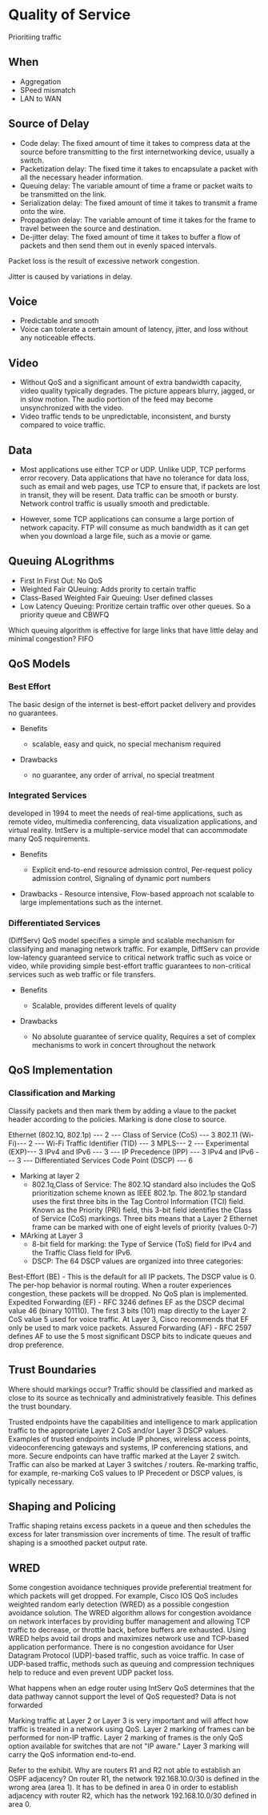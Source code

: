 # Quality of Service

Prioritiing traffic

## When
- Aggregation
- SPeed mismatch
- LAN to WAN
  
## Source of Delay
- Code delay: The fixed amount of time it takes to compress data at the source before transmitting to the first internetworking device, usually a switch.
- Packetization delay:	The fixed time it takes to encapsulate a packet with all the necessary header information.
- Queuing delay:	The variable amount of time a frame or packet waits to be transmitted on the link.
- Serialization delay:	The fixed amount of time it takes to transmit a frame onto the wire.
- Propagation delay:	The variable amount of time it takes for the frame to travel between the source and destination.
- De-jitter delay:	The fixed amount of time it takes to buffer a flow of packets and then send them out in evenly spaced intervals.


Packet loss is the result of excessive network congestion.

Jitter is caused by variations in delay.

## Voice
- Predictable and smooth
- Voice can tolerate a certain amount of latency, jitter, and loss without any noticeable effects. 

## Video
- Without QoS and a significant amount of extra bandwidth capacity, video quality typically degrades. The picture appears blurry, jagged, or in slow motion. The audio portion of the feed may become unsynchronized with the video.
- Video traffic tends to be unpredictable, inconsistent, and bursty compared to voice traffic.

## Data
- Most applications use either TCP or UDP. Unlike UDP, TCP performs error recovery. Data applications that have no tolerance for data loss, such as email and web pages, use TCP to ensure that, if packets are lost in transit, they will be resent. Data traffic can be smooth or bursty. Network control traffic is usually smooth and predictable. 

- However, some TCP applications can consume a large portion of network capacity. FTP will consume as much bandwidth as it can get when you download a large file, such as a movie or game.


## Queuing ALogrithms
- First In First Out: No QoS
- Weighted Fair QUeuing: Adds prority to certain traffic
- Class-Based Weighted Fair Queuing: User defined classes
- Low Latency Queuing: Proritize certain traffic over other queues. So a priority queue and CBWFQ

Which queuing algorithm is effective for large links that have little delay and minimal congestion?
FIFO

## QoS Models
### Best Effort
The basic design of the internet is best-effort packet delivery and provides no guarantees. 
- Benefits
    - scalable, easy and quick, no special mechanism required

- Drawbacks
    - no guarantee, any order of arrival, no special treatment

### Integrated Services
developed in 1994 to meet the needs of real-time applications, such as remote video, multimedia conferencing, data visualization applications, and virtual reality. IntServ is a multiple-service model that can accommodate many QoS requirements.
- Benefits
    - Explicit end-to-end resource admission control, Per-request policy admission control, Signaling of dynamic port numbers

- Drawbacks
      - Resource intensive, Flow-based approach not scalable to large implementations such as the internet.

### Differentiated Services
(DiffServ) QoS model specifies a simple and scalable mechanism for classifying and managing network traffic. For example, DiffServ can provide low-latency guaranteed service to critical network traffic such as voice or video, while providing simple best-effort traffic guarantees to non-critical services such as web traffic or file transfers.
- Benefits
    - Scalable, provides different levels of quality

- Drawbacks
    - No absolute guarantee of service quality, Requires a set of complex mechanisms to work in concert throughout the network
  
## QoS Implementation
### Classification and Marking
Classify packets and then mark them by adding a vlaue to the packet header according to the policies. Marking is done close to source.

Ethernet (802.1Q, 802.1p) --- 2	--- Class of Service (CoS) --- 	3
802.11 (Wi-Fi)--- 	2	--- Wi-Fi Traffic Identifier (TID)	--- 3
MPLS--- 	2	--- Experimental (EXP)--- 	3
IPv4 and IPv6	--- 3	--- IP Precedence (IPP)	--- 3
IPv4 and IPv6	--- 3	--- Differentiated Services Code Point (DSCP)	--- 6

- Marking at layer 2
    - 802.1q,Class of Service: The 802.1Q standard also includes the QoS prioritization scheme known as IEEE 802.1p. The 802.1p standard uses the first three bits in the Tag Control Information (TCI) field. Known as the Priority (PRI) field, this 3-bit field identifies the Class of Service (CoS) markings. Three bits means that a Layer 2 Ethernet frame can be marked with one of eight levels of priority (values 0-7)
- MArking at Layer 3
    - 8-bit field for marking: the Type of Service (ToS) field for IPv4 and the Traffic Class field for IPv6.
    - DSCP: The 64 DSCP values are organized into three categories:

Best-Effort (BE) - This is the default for all IP packets. The DSCP value is 0. The per-hop behavior is normal routing. When a router experiences congestion, these packets will be dropped. No QoS plan is implemented.
Expedited Forwarding (EF) - RFC 3246 defines EF as the DSCP decimal value 46 (binary 101110). The first 3 bits (101) map directly to the Layer 2 CoS value 5 used for voice traffic. At Layer 3, Cisco recommends that EF only be used to mark voice packets.
Assured Forwarding (AF) - RFC 2597 defines AF to use the 5 most significant DSCP bits to indicate queues and drop preference. 

## Trust Boundaries
Where should markings occur? Traffic should be classified and marked as close to its source as technically and administratively feasible. This defines the trust boundary.

Trusted endpoints have the capabilities and intelligence to mark application traffic to the appropriate Layer 2 CoS and/or Layer 3 DSCP values. Examples of trusted endpoints include IP phones, wireless access points, videoconferencing gateways and systems, IP conferencing stations, and more.
Secure endpoints can have traffic marked at the Layer 2 switch.
Traffic can also be marked at Layer 3 switches / routers.
Re-marking traffic, for example, re-marking CoS values to IP Precedent or DSCP values, is typically necessary.

## Shaping and Policing
Traffic shaping retains excess packets in a queue and then schedules the excess for later transmission over increments of time. The result of traffic shaping is a smoothed packet output rate.

## WRED
Some congestion avoidance techniques provide preferential treatment for which packets will get dropped. For example, Cisco IOS QoS includes weighted random early detection (WRED) as a possible congestion avoidance solution. The WRED algorithm allows for congestion avoidance on network interfaces by providing buffer management and allowing TCP traffic to decrease, or throttle back, before buffers are exhausted. Using WRED helps avoid tail drops and maximizes network use and TCP-based application performance. There is no congestion avoidance for User Datagram Protocol (UDP)-based traffic, such as voice traffic. In case of UDP-based traffic, methods such as queuing and compression techniques help to reduce and even prevent UDP packet loss.


What happens when an edge router using IntServ QoS determines that the data pathway cannot support the level of QoS requested?
Data is not forwarded




Marking traffic at Layer 2 or Layer 3 is very important and will affect how traffic is treated in a network using QoS.
Layer 2 marking of frames can be performed for non-IP traffic.
Layer 2 marking of frames is the only QoS option available for switches that are not "IP aware."
Layer 3 marking will carry the QoS information end-to-end.

Refer to the exhibit. Why are routers R1 and R2 not able to establish an OSPF adjacency?​
On router R1, the network 192.168.10.0/30 is defined in the wrong area (area 1). It has to be defined in area 0 in order to establish adjacency with router R2, which has the network 192.168.10.0/30 defined in area 0.